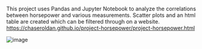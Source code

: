 This project uses Pandas and Jupyter Notebook to analyze the correlations between horsepower and various measurements. Scatter plots and an html table are created which can be filtered through on a website.
https://chaseroldan.github.io/project-horsepower/project-horsepower.html

![image](https://user-images.githubusercontent.com/61606603/137555243-38464c63-c9ae-42d7-aac5-44ce1119025b.png)
